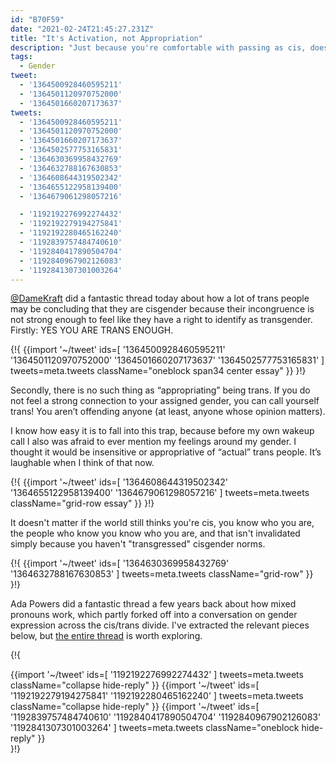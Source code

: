 ```yaml
---
id: "B70F59"
date: "2021-02-24T21:45:27.231Z"
title: "It's Activation, not Appropriation"
description: "Just because you're comfortable with passing as cis, doesn't mean you're cis."
tags:
  - Gender
tweet:
  - '1364500928460595211'
  - '1364501120970752000'
  - '1364501660207173637'
tweets:
  - '1364500928460595211'
  - '1364501120970752000'
  - '1364501660207173637'
  - '1364502577753165831'
  - '1364630369958432769'
  - '1364632788167630853'
  - '1364608644319502342'
  - '1364655122958139400'
  - '1364679061298057216'

  - '1192192276992274432'
  - '1192192279194275841'
  - '1192192280465162240'
  - '1192839757484740610'
  - '1192840417890504704'
  - '1192840967902126083'
  - '1192841307301003264'
---
```


[@DameKraft](https://twitter.com/DameKraft) did a fantastic thread today about how a lot of trans people may be concluding that they are cisgender because their incongruence is not strong enough to feel like they have a right to identify as transgender.  Firstly: YES YOU ARE TRANS ENOUGH.

{!{
{{import '~/tweet' ids=[
  '1364500928460595211'
  '1364501120970752000'
  '1364501660207173637'
  '1364502577753165831'
] tweets=meta.tweets className="oneblock span34 center essay" }}
}!}

Secondly, there is no such thing as “appropriating” being trans. If you do not feel a strong connection to your assigned gender, you can call yourself trans! You aren’t offending anyone (at least, anyone whose opinion matters).

I know how easy it is to fall into this trap, because before my own wakeup call I also was afraid to ever mention my feelings around my gender. I thought it would be insensitive or appropriative of “actual” trans people. It’s laughable when I think of that now.


{!{
{{import '~/tweet' ids=[
  '1364608644319502342'
  '1364655122958139400'
  '1364679061298057216'
] tweets=meta.tweets className="grid-row essay" }}
}!}

It doesn't matter if the world still thinks you're cis, you know who you are, the people who know you know who you are, and that isn't invalidated simply because you haven't "transgressed" cisgender norms.

{!{
{{import '~/tweet' ids=[
  '1364630369958432769'
  '1364632788167630853'
] tweets=meta.tweets className="grid-row" }}
}!}

Ada Powers did a fantastic thread a few years back about how mixed pronouns work, which partly forked off into a conversation on gender expression across the cis/trans divide. I've extracted the relevant pieces below, but [the entire thread](https://twitter.com/mspowahs/status/1192192265898336257?s=20) is worth exploring.

{!{
<div class="grid-row">
{{import '~/tweet' ids=[
  '1192192276992274432'
] tweets=meta.tweets className="collapse hide-reply" }}
{{import '~/tweet' ids=[
  '1192192279194275841'
  '1192192280465162240'
] tweets=meta.tweets className="collapse hide-reply" }}
{{import '~/tweet' ids=[
  '1192839757484740610'
  '1192840417890504704'
  '1192840967902126083'
  '1192841307301003264'
] tweets=meta.tweets className="oneblock hide-reply" }}
</div>
}!}
